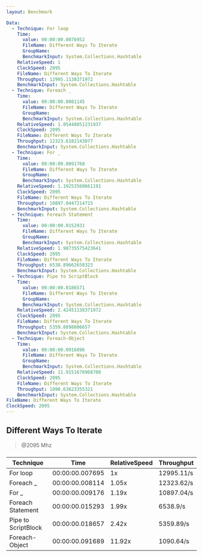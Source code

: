 ```yaml
---
layout: Benchmark

Data: 
  - Technique: For loop
    Time: 
      value: 00:00:00.0076952
      FileName: Different Ways To Iterate
      GroupName: 
      BenchmarkInput: System.Collections.Hashtable
    RelativeSpeed: 1
    ClockSpeed: 2095
    FileName: Different Ways To Iterate
    Throughput: 12995.1138371972
    BenchmarkInput: System.Collections.Hashtable
  - Technique: Foreach _
    Time: 
      value: 00:00:00.0081145
      FileName: Different Ways To Iterate
      GroupName: 
      BenchmarkInput: System.Collections.Hashtable
    RelativeSpeed: 1.05448851231937
    ClockSpeed: 2095
    FileName: Different Ways To Iterate
    Throughput: 12323.6182143077
    BenchmarkInput: System.Collections.Hashtable
  - Technique: For _
    Time: 
      value: 00:00:00.0091768
      FileName: Different Ways To Iterate
      GroupName: 
      BenchmarkInput: System.Collections.Hashtable
    RelativeSpeed: 1.19253560661191
    ClockSpeed: 2095
    FileName: Different Ways To Iterate
    Throughput: 10897.0447214715
    BenchmarkInput: System.Collections.Hashtable
  - Technique: Foreach Statement
    Time: 
      value: 00:00:00.0152931
      FileName: Different Ways To Iterate
      GroupName: 
      BenchmarkInput: System.Collections.Hashtable
    RelativeSpeed: 1.98735575423641
    ClockSpeed: 2095
    FileName: Different Ways To Iterate
    Throughput: 6538.89662658323
    BenchmarkInput: System.Collections.Hashtable
  - Technique: Pipe to ScriptBlock
    Time: 
      value: 00:00:00.0186571
      FileName: Different Ways To Iterate
      GroupName: 
      BenchmarkInput: System.Collections.Hashtable
    RelativeSpeed: 2.42451138371972
    ClockSpeed: 2095
    FileName: Different Ways To Iterate
    Throughput: 5359.8898006657
    BenchmarkInput: System.Collections.Hashtable
  - Technique: Foreach-Object
    Time: 
      value: 00:00:00.0916896
      FileName: Different Ways To Iterate
      GroupName: 
      BenchmarkInput: System.Collections.Hashtable
    RelativeSpeed: 11.9151678968708
    ClockSpeed: 2095
    FileName: Different Ways To Iterate
    Throughput: 1090.63623355321
    BenchmarkInput: System.Collections.Hashtable
FileName: Different Ways To Iterate
ClockSpeed: 2095
---
```

Different Ways To Iterate
-------------------------
> @2095 Mhz


### 


|Technique          |Time           |RelativeSpeed|Throughput|
|-------------------|---------------|-------------|----------|
|For loop           |00:00:00.007695|1x           |12995.11/s|
|Foreach _          |00:00:00.008114|1.05x        |12323.62/s|
|For _              |00:00:00.009176|1.19x        |10897.04/s|
|Foreach Statement  |00:00:00.015293|1.99x        |6538.9/s  |
|Pipe to ScriptBlock|00:00:00.018657|2.42x        |5359.89/s |
|Foreach-Object     |00:00:00.091689|11.92x       |1090.64/s |
